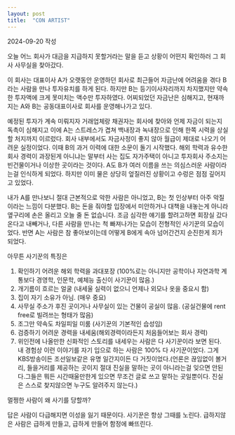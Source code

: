 ```yaml
---
layout: post
title:  "CON ARTIST"
---
```

2024-09-20 작성

오늘 어느 회사가 대금을 지급하지 못할거라는 말을 듣고 상황이 어떤지 확인하러 그 회사 사무실을 찾아갔다.

이 회사는 대표이사 A가 오랫동안 운영하던 회사로 최근들어 자금난에 어려움을 겪다 B라는 사람을 만나 투자유치를 하게 된다. 하지만 B는 등기이사자리까지 차지했지만 약속한 투자액에 크게 못미치는 액수만 투자하였다.
어찌되었던 자금난은 심해지고, 현재까지는 A와 B는 공동대표이사로 회사를 운영해나가고 있다.

예정된 투자가 계속 미뤄지자 거래업체랑 채권자는 회사에 찾아와 언제 자금이 되는지 독촉이 심해지고 이에 A는 스트레스가 겹쳐 백내장과 녹내장으로 인해 한쪽 시력을 상실할 처지까지 이르렀다. 회사 내부에서도 자금사정이 좋지 않아 월급이 제대로 나오기 어려운 실정이었다.
이때 B의 과거 이력에 대한 소문이 돌기 시작했다. 해외 학력과 유수한 회사 경력이 과장된게 아니냐는 말부터 사는 집도 자가주택이 아니고 투자회사 주소지는 빈건물이거나 이상한 곳이라는 것이다. A도 B가 여러 이름을 쓰는 의심스러운 사람이라는걸 인식하게 되었다.
하지만 이미 물은 상당히 엎질러진 상황이고 수렁은 점점 깊어지고 있었다.

내가 A를 만나보니 절대 근본적으로 악한 사람은 아니었고, B는 첫 인상부터 아주 악질이라는 느낌이 다분했다.
B는 돈을 줘야할 입장에서 미안하거나 대책을 내놓는게 아니라 옆구리에 손은 올리고 오늘 줄 돈 없습니다. 조금 심각한 얘기를 할려고하면 회장실 갔다온다고 내빼거나, 다른 사람을 만나는 척 빠져나가는 모습이 전형적인 사기꾼의 모습이었다.
반면 A는 사람은 참 좋아보이는데 어떻게 B에게 속아 넘어간건지 순진한게 죄가 되었다.

아무튼 사기꾼의 특징은
1. 확인하기 어려운 해외 학력을 과대포장 (100%로는 아니지만 공학이나 자연과학 계통보다 경영학, 인문학, 예체능 출신이 사기꾼이 많음.)
2. 개기름이 흐르는 얼굴 (내세울 실력이 없으니 언제나 외모나 옷을 중요시 함)
3. 집이 자기 소유가 아님. (매우 중요)
4. 사무실 주소가 후진 곳이거나 사무실이 있는 건물이 공실이 많음. (공실건물에 rent free로 빌려쓰는 형태가 많음)
5. 조그만 약속도 차일피일 미룸 (사기꾼의 기본적인 습성임)
6. 검증하기 어려운 경력을 내세움(해외경력이라든지 처음들어보는 회사 경력)
7. 위인전에 나올만한 신화적인 스토리를 내세우는 사람은 다 사기꾼이라 보면 된다. 내 경험상 이런 이야기를 자기 입으로 하는 사람은 100% 다 사기꾼이었다. 그게 KBS방송이든 조선일보같은 유명 일간지이든 다 거짓이었다.(언론은 끊임없이 볼거리, 들을거리를 제공하는 곳이지 절대 진실을 말하는 곳이 아니라는걸 잊으면 안된다.그들은 뭐든 시간때울만한게 있으면 무조건 글로 쓰고 말하는 곳일뿐이다. 진실은 스스로 찾지않으면 누구도 알려주지 않는다.)

멀쩡한 사람이 왜 사기를 당할까?

답은 사람이 다급해지면 이성을 잃기 때문이다. 사기꾼은 항상 그때를 노린다.
급하지않은 사람은 급하게 만들고, 급하게 만들어 함정에 빠뜨린다.
